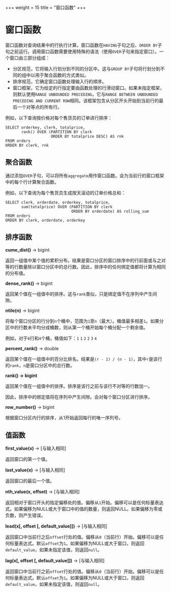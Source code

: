 +++
weight = 15
title = "窗口函数"
+++

# 窗口函数

窗口函数对查询结果中的行执行计算。窗口函数在`HAVING`子句之后、`ORDER BY`子句之前运行。调用窗口函数需要使用特殊的语法（使用`OVER`子句来指定窗口）。一个窗口由三部分组成：

- 分区规范，它将输入行划分到不同的分区中。这与`GROUP BY`子句将行划分到不同的组中以用于聚合函数的方式类似。
- 排序规范，它确定窗口函数处理输入行的顺序。
- 窗口框架，它为给定的行指定要由函数处理的行滑动窗口。如果未指定框架，则默认使用`RANGE UNBOUNDED PRECEDING`，它与`RANGE BETWEEN UNBOUNDED PRECEDING AND CURRENT ROW`相同。该框架包含从分区开头开始到当前行的最后一个对等点的所有行。

例如，以下查询按价格对每个售货员的订单进行排序：

    SELECT orderkey, clerk, totalprice,
           rank() OVER (PARTITION BY clerk
                        ORDER BY totalprice DESC) AS rnk
    FROM orders
    ORDER BY clerk, rnk

## 聚合函数

通过添加`OVER`子句，可以将所有`aggregate`用作窗口函数。会为当前行的窗口框架中的每个行计算聚合函数。

例如，以下查询为每个售货员生成按天滚动的订单价格总和：

    SELECT clerk, orderdate, orderkey, totalprice,
           sum(totalprice) OVER (PARTITION BY clerk
                                 ORDER BY orderdate) AS rolling_sum
    FROM orders
    ORDER BY clerk, orderdate, orderkey

## 排序函数

**cume\_dist()** -> bigint

返回一组值中某个值的累积分布。结果是窗口分区的窗口排序中的行前面或与之对等的行数量除以窗口分区中的总行数。因此，排序中的任何绑定值都将计算为相同的分布值。

**dense\_rank()** -> bigint

返回某个值在一组值中的排序。这与`rank`类似，只是绑定值不在序列中产生间隙。

**ntile(n)** -> bigint

将每个窗口分区的行分到`n`个桶中，范围为`1`至`n`（最大）。桶值最多相差`1`。如果分区中的行数未平均分成桶数，则从第一个桶开始每个桶分配一个剩余值。

例如，对于`6`行和`4`个桶，桶值如下：`1` `1` `2` `2` `3` `4`

**percent\_rank()** -> double

返回某个值在一组值中的百分比排名。结果是`(r - 1) / (n - 1)`，其中`r`是该行的`rank`，`n`是窗口分区中的总行数。

**rank() -> bigint**

返回某个值在一组值中的排序。排序是该行之前与该行不对等的行数加一。

因此，排序中的绑定值将在序列中产生间隙。会对每个窗口分区进行排序。

**row\_number()** -> bigint

根据窗口分区内行的排序，从1开始返回每行的唯一序列号。

## 值函数

**first\_value(x)** -> \[与输入相同]

返回窗口的第一个值。

**last\_value(x)** -> \[与输入相同]

返回窗口的最后一个值。

**nth\_value(x, offset)** -> \[与输入相同]

返回相对于窗口开头的指定偏移处的值。偏移从`1`开始。偏移可以是任何标量表达式。如果偏移为NULL或大于窗口中的值的数量，则返回NULL。如果偏移为零或负数，则产生错误。

**lead(x\[, offset \[, default\_value]])** -> \[与输入相同]

返回窗口中当前行之后`offset`行处的值。偏移从`0`（当前行）开始。偏移可以是任何标量表达式。默认`offset`为`1`。如果偏移为NULL或大于窗口，则返回`default_value`，如果未指定该值，则返回`null`。

**lag(x\[, offset \[, default\_value]])** -> \[与输入相同]

返回窗口中当前行之前`offset`行处的值。偏移从`0`（当前行）开始。偏移可以是任何标量表达式。默认`offset`为`1`。如果偏移为NULL或大于窗口，则返回`default_value`，如果未指定该值，则返回`null`。